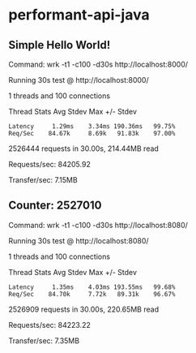 # performant-api-java


## Simple Hello World!

Command: wrk -t1 -c100 -d30s http://localhost:8000/

Running 30s test @ http://localhost:8000/

  1 threads and 100 connections

  Thread Stats   Avg      Stdev     Max   +/- Stdev

    Latency     1.29ms    3.34ms 190.36ms   99.75%
    Req/Sec    84.67k     8.69k   91.83k    97.00%

  2526444 requests in 30.00s, 214.44MB read

Requests/sec:  84205.92

Transfer/sec:      7.15MB


## Counter: 2527010


Command:  wrk -t1 -c100 -d30s http://localhost:8080/

Running 30s test @ http://localhost:8080/

  1 threads and 100 connections

  Thread Stats   Avg      Stdev     Max   +/- Stdev

    Latency     1.35ms    4.03ms 193.55ms   99.68%
    Req/Sec    84.70k     7.72k   89.31k    96.67%

  2526909 requests in 30.00s, 220.65MB read

Requests/sec:  84223.22

Transfer/sec:      7.35MB


